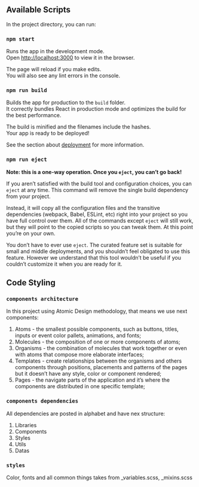 ## Available Scripts

In the project directory, you can run:

### `npm start`

Runs the app in the development mode.\
Open [http://localhost:3000](http://localhost:3000) to view it in the browser.

The page will reload if you make edits.\
You will also see any lint errors in the console.

### `npm run build`

Builds the app for production to the `build` folder.\
It correctly bundles React in production mode and optimizes the build for the best performance.

The build is minified and the filenames include the hashes.\
Your app is ready to be deployed!

See the section about [deployment](https://facebook.github.io/create-react-app/docs/deployment) for more information.

### `npm run eject`

**Note: this is a one-way operation. Once you `eject`, you can’t go back!**

If you aren’t satisfied with the build tool and configuration choices, you can `eject` at any time. This command will remove the single build dependency from your project.

Instead, it will copy all the configuration files and the transitive dependencies (webpack, Babel, ESLint, etc) right into your project so you have full control over them. All of the commands except `eject` will still work, but they will point to the copied scripts so you can tweak them. At this point you’re on your own.

You don’t have to ever use `eject`. The curated feature set is suitable for small and middle deployments, and you shouldn’t feel obligated to use this feature. However we understand that this tool wouldn’t be useful if you couldn’t customize it when you are ready for it.

## Code Styling

### `components architecture`
In this project using Atomic Design methodology, that means we use next components:
1. Atoms - the smallest possible components, such as buttons, titles, inputs or event color pallets, animations, and fonts;
2. Molecules - the composition of one or more components of atoms;
3. Organisms - the combination of molecules that work together or even with atoms that compose more elaborate interfaces;
4. Templates - create relationships between the organisms and others components through positions, placements and patterns of the pages but it doesn’t have any style, color or component rendered;
5. Pages - the navigate parts of the application and it’s where the components are distributed in one specific template;

### `components dependencies`
All dependencies are posted in alphabet and have nex structure:
1. Libraries
2. Components
3. Styles
4. Utils
5. Datas

### `styles`
Color, fonts and all common things takes from _variables.scss, _mixins.scss